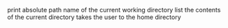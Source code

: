 print absolute path name of the current working directory
list the contents of the current directory
takes the user to the home directory
